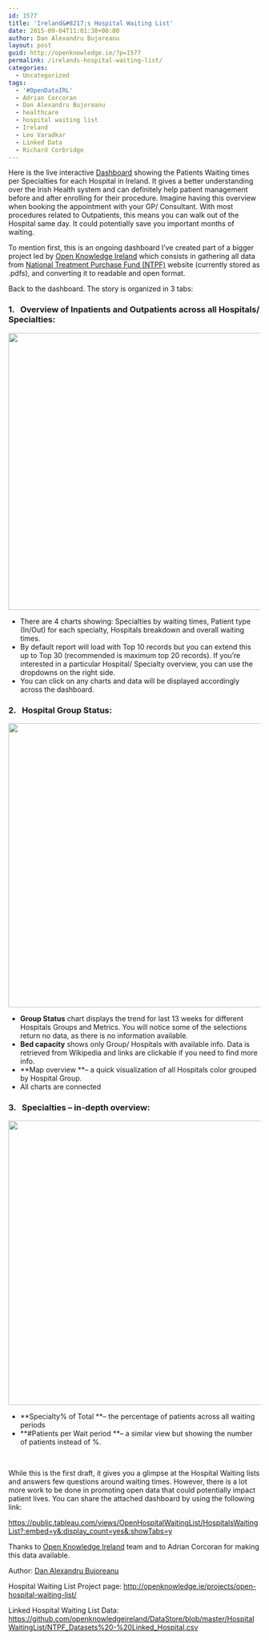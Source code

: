 ```yaml
---
id: 1577
title: 'Ireland&#8217;s Hospital Waiting List'
date: 2015-09-04T11:01:38+00:00
author: Dan Alexandru Bujoreanu
layout: post
guid: http://openknowledge.ie/?p=1577
permalink: /irelands-hospital-waiting-list/
categories:
  - Uncategorized
tags:
  - '#OpenDataIRL'
  - Adrian Corcoran
  - Dan Alexandru Bujoreanu
  - healthcare
  - hospital waiting list
  - Ireland
  - Leo Varadkar
  - Linked Data
  - Richard Corbridge
---
```

Here is the live interactive <a href="https://public.tableau.com/views/OpenHospitalWaitingList/HospitalsWaitingList?:embed=y&:display_count=yes&:showTabs=y" target="_blank" rel="nofollow">Dashboard</a> showing the Patients Waiting times per Specialties for each Hospital in Ireland. It gives a better understanding over the Irish Health system and can definitely help patient management before and after enrolling for their procedure. Imagine having this overview when booking the appointment with your GP/ Consultant. With most procedures related to Outpatients, this means you can walk out of the Hospital same day. It could potentially save you important months of waiting.

To mention first, this is an ongoing dashboard I&#8217;ve created part of a bigger project led by <a href="https://www.linkedin.com/company/5205156?trk=tyah&trkInfo=clickedVertical%3Acompany%2CclickedEntityId%3A5205156%2Cidx%3A2-3-4%2CtarId%3A1441218625442%2Ctas%3Aopen%20knowledg" target="_blank">Open Knowledge Ireland</a> which consists in gathering all data from <a href="http://www.ntpf.ie/home/home.htm" target="_blank" rel="nofollow">National Treatment Purchase Fund (NTPF)</a> website (currently stored as .pdfs), and converting it to readable and open format.

Back to the dashboard. The story is organized in 3 tabs:

### **1.   Overview of Inpatients and Outpatients across all Hospitals/ Specialties:**

<a href="https://public.tableau.com/views/OpenHospitalWaitingList/HospitalsWaitingList?:embed=y&:display_count=yes&:showTabs=y" target="_blank" rel="nofollow"><img class="center" src="https://media.licdn.com/mpr/mpr/shrinknp_800_800/AAEAAQAAAAAAAAXcAAAAJGE4YzQ1YzQ3LWQ1N2YtNDEzYi04NGRhLWRlMzgyNDA1MWIxYg.jpg" alt="" width="640" height="553" data-loading-tracked="true" /></a>

  * There are 4 charts showing: Specialties by waiting times, Patient type (In/Out) for each specialty, Hospitals breakdown and overall waiting times.
  * By default report will load with Top 10 records but you can extend this up to Top 30 (recommended is maximum top 20 records). If you&#8217;re interested in a particular Hospital/ Specialty overview, you can use the dropdowns on the right side.
  * You can click on any charts and data will be displayed accordingly across the dashboard.

### **2.   Hospital Group Status:**

<a href="https://public.tableau.com/shared/R26X6K6T7?:display_count=yes" target="_blank" rel="nofollow"><img class="center" src="https://media.licdn.com/mpr/mpr/shrinknp_800_800/AAEAAQAAAAAAAAU3AAAAJDU3NWExMDFjLWMzNzQtNDY1Yi04ZTZiLWYwMTk4YzBkY2E1Mw.jpg" alt="" width="640" height="567" data-loading-tracked="true" /></a>

  * **Group Status** chart displays the trend for last 13 weeks for different Hospitals Groups and Metrics. You will notice some of the selections return no data, as there is no information available.
  * **Bed capacity** shows only Group/ Hospitals with available info. Data is retrieved from Wikipedia and links are clickable if you need to find more info.
  * **Map overview **&#8211; a quick visualization of all Hospitals color grouped by Hospital Group.
  * All charts are connected

### 3.   **Specialties &#8211; in-depth overview:**

<a href="https://public.tableau.com/shared/CBR2MGT5Q?:display_count=yes" target="_blank" rel="nofollow"><strong><img class="center" src="https://media.licdn.com/mpr/mpr/shrinknp_800_800/AAEAAQAAAAAAAAZEAAAAJDg4NjdlNjk4LTcyYzctNDRlMy05MjEwLTlhYjM4M2NmMzZhNA.jpg" alt="" width="640" height="568" data-loading-tracked="true" /></strong></a>

  * **Specialty% of Total **&#8211; the percentage of patients across all waiting periods
  * **#Patients per Wait period **&#8211; a similar view but showing the number of patients instead of %.

&nbsp;

While this is the first draft, it gives you a glimpse at the Hospital Waiting lists and answers few questions around waiting times. However, there is a lot more work to be done in promoting open data that could potentially impact patient lives. You can share the attached dashboard by using the following link:

<a href="https://public.tableau.com/views/OpenHospitalWaitingList/HospitalsWaitingList?:embed=y&:display_count=yes&:showTabs=y" target="_blank" rel="nofollow">https://public.tableau.com/views/OpenHospitalWaitingList/HospitalsWaitingList?:embed=y&:display_count=yes&:showTabs=y</a>

Thanks to <a href="/projects/open-hospital-waiting-list/" target="_blank" rel="nofollow">Open Knowledge Ireland</a> team and to Adrian Corcoran for making this data available.

Author: <a href="https://ie.linkedin.com/in/danbujoreanu" target="_blank">Dan Alexandru Bujoreanu</a>

Hospital Waiting List Project page: <a href="/projects/open-hospital-waiting-list/" target="_blank">http://openknowledge.ie/projects/open-hospital-waiting-list/</a>

Linked Hospital Waiting List Data: <a href="https://github.com/openknowledgeireland/DataStore/blob/master/HospitalWaitingList/NTPF_Datasets%20-%20Linked_Hospital.csv" target="_blank">https://github.com/openknowledgeireland/DataStore/blob/master/HospitalWaitingList/NTPF_Datasets%20-%20Linked_Hospital.csv</a>
